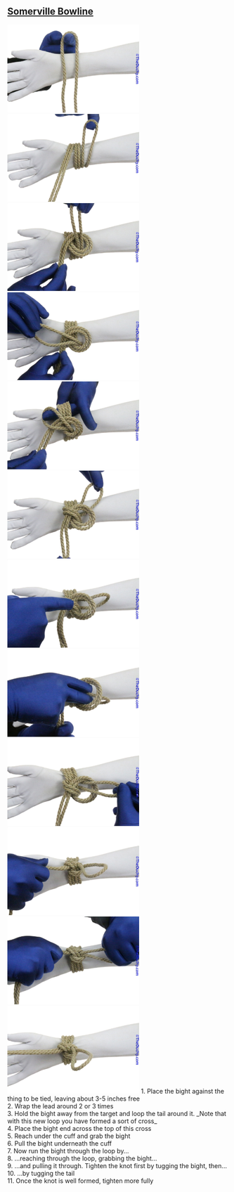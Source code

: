 ## [Somerville Bowline](https://www.theduchy.com/somerville-bowline/#core-technique-quick-overview)

<img src="assets/Sommerville-Bowline-01.jpg" height="200vh"> 
<img src="assets/Sommerville-Bowline-02.jpg" height="200vh"> 
<img src="assets/Sommerville-Bowline-03.jpg" height="200vh"> 
<img src="assets/Sommerville-Bowline-04.jpg" height="200vh"> 
<img src="assets/Sommerville-Bowline-05.jpg" height="200vh"> 
<img src="assets/Sommerville-Bowline-06.jpg" height="200vh"> 
<img src="assets/Sommerville-Bowline-07.jpg" height="200vh">
<img src="assets/Sommerville-Bowline-08.jpg" height="200vh"> 
<img src="assets/Sommerville-Bowline-09.jpg" height="200vh"> 
<img src="assets/Sommerville-Bowline-10.jpg" height="200vh"> 
<img src="assets/Sommerville-Bowline-11.jpg" height="200vh"> 
<img src="assets/Sommerville-Bowline-12.jpg" height="200vh">
1. Place the bight against the thing to be tied, leaving about 3-5 inches free<br />
2. Wrap the lead around 2 or 3 times <br />
3. Hold the bight away from the target and loop the tail around it. _Note that with this new loop you have formed a sort of cross_<br />
4. Place the bight end across the top of this cross<br />
5. Reach under the cuff and grab the bight<br />
6. Pull the bight underneath the cuff<br />
7. Now run the bight through the loop by…<br />
8. …reaching through the loop, grabbing the bight…<br />
9. …and pulling it through. Tighten the knot first by tugging the bight, then…<br />
10. …by tugging the tail<br />
11. Once the knot is well formed, tighten more fully<br />
